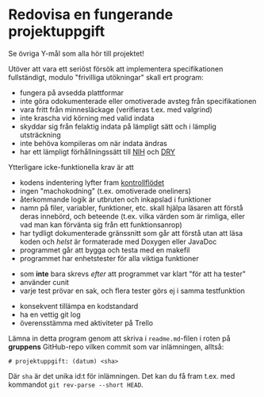 # Redovisa en fungerande projektuppgift

Se övriga Y-mål som alla hör till projektet! 

Utöver att vara ett seriöst försök att implementera
specifikationen fullständigt, modulo "frivilliga utökningar" skall
ert program:

* fungera på avsedda plattformar
* inte göra odokumenterade eller omotiverade avsteg från specifikationen
* vara fritt från minnesläckage (verifieras t.ex. med valgrind)
* inte krascha vid körning med valid indata
* skyddar sig från felaktig indata på lämpligt sätt och i lämplig utsträckning
* inte behöva kompileras om när indata ändras
* har ett lämpligt förhållningssätt till [NIH](http://en.wikipedia.org/wiki/Not_invented_here)  och [DRY](http://en.wikipedia.org/wiki/Don't_repeat_yourself) 

Ytterligare icke-funktionella krav är att 

* kodens indentering lyfter fram [kontrollflödet](http://en.wikipedia.org/wiki/Control_flow)
* ingen "machokodning" (t.ex. omotiverade oneliners) 
* återkommande logik är utbruten och inkapslad i funktioner
* namn på filer, variabler, funktioner, etc. skall hjälpa läsaren att förstå deras innebörd, och beteende (t.ex. vilka värden som är rimliga, eller vad man kan förvänta sig från ett funktionsanrop)
* har tydligt dokumenterade gränssnitt som går att förstå utan att läsa koden och *helst* är formaterade med Doxygen eller JavaDoc
* programmet går att bygga och testa med en makefil
* programmet har enhetstester för alla viktiga funktioner
 - som **inte** bara skrevs *efter* att programmet var klart "för att ha tester"
 - använder cunit
 - varje test prövar en sak, och flera tester görs ej i samma testfunktion
* konsekvent tillämpa en kodstandard
* ha en vettig git log
* överensstämma med aktiviteter på Trello


Lämna in detta program genom att skriva i `readme.md`-filen i
roten på **gruppens** GitHub-repo vilken commit som var
inlämningen, alltså:

```
# projektuppgift: (datum) <sha>
```

Där `sha` är det unika id:t för inlämningen. Det kan du få fram
t.ex. med kommandot `git rev-parse --short HEAD`.


